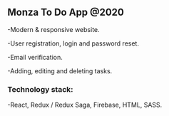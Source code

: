 ﻿## Monza To Do App @2020 

-Modern & responsive website.

-User registration, login and password reset.

-Email verification.

-Adding, editing and deleting tasks.

### Technology stack:

-React, Redux / Redux Saga, Firebase, HTML, SASS.